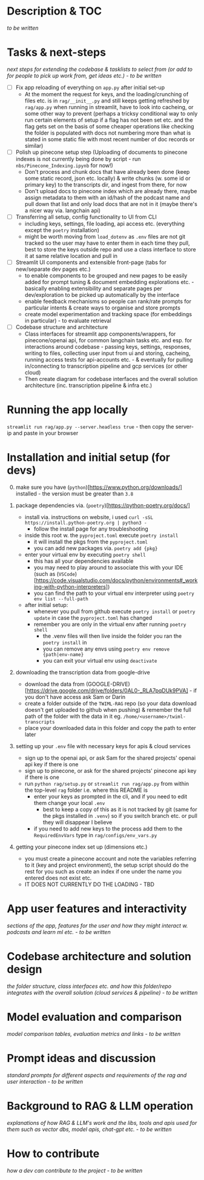 # Description & TOC
*to be written*

# Tasks & next-steps
*next steps for extending the codebase & tasklists to select from (or add to for people to pick up work from, get ideas etc.) - to be written*

- [ ] Fix app reloading of everything on `app.py` after initial set-up
    - At the moment the request for keys, and the loading/crunching of files etc. is in `rag/__init__.py` and still keeps getting refreshed by `rag/app.py` when running in streamlit, have to look into cacheing, or some other way to prevent (perhaps a tricksy conditional way to only run certain elements of setup if a flag has not been set etc. and the flag gets set on the basis of some cheaper operations like checking the folder is populated with docs not numbering more than what is stated in some static file with most recent number of doc records or similar)
- [ ] Polish up pinecone setup step (Uploading of documents to pinecone indexes is not currently being done by script - run `nbs/Pinecone_Indexing.ipynb` for now!)
    - Don't process and chunk docs that have already been done (keep some static record, json etc. locally) & write chunks (w. some id or primary key) to the transcripts dir, and ingest from there, for now
    - Don't upload docs to pinecone index which are already there, maybe assign metadata to them with an id/hash of the podcast name and pull down that list and only load docs that are not in it (maybe there's a nicer way via. langchain api)
- [ ] Transferring all setup, config functionality to UI from CLI
    - including keys, settings, file loading, api access etc. (everything except the `poetry` installation)
    - might be worth moving from `load_dotenv` as `.env` files are not git tracked so the user may have to enter them in each time they pull, best to store the keys outside repo and use a class interface to store it at same relative location and pull in
- [ ] Streamlit UI components and extensible front-page (tabs for new/separate dev pages etc.)
    - to enable components to be grouped and new pages to be easily added for prompt tuning & document embedding explorations etc. - basically enabling extensibility and separate pages per dev/exploration to be picked up automatically by the interface
    - enable feedback mechanisms so people can rank/rate prompts for particular intents & create ways to organise and store prompts
    - create model experimentation and tracking space (for embeddings in particular) - to evaluate retrieval
- [ ] Codebase structure and architecture
    - Class interfaces for streamlit app components/wrappers, for pinecone/openai api, for common langchain tasks etc. and esp. for interactions around codebase - passing keys, settings, responses, writing to files, collecting user input from ui and storing, cacheing, running access tests for api-accounts etc.
          - & eventually for pulling in/connecting to transcription pipeline and gcp services (or other cloud)
    - Then create diagram for codebase interfaces and the overall solution architecture (inc. transcription pipeline & infra etc.)


# Running the app locally
`streamlit run rag/app.py --server.headless true`
    - then copy the server-ip and paste in your browser

# Installation and initial setup (for devs)
0. make sure you have (`python`)[https://www.python.org/downloads/] installed - the version must be greater than `3.8`

1. package dependencies via. (`poetry`)[https://python-poetry.org/docs/]
    - install via. instructions on website, i used `curl -sSL https://install.python-poetry.org | python3 -`
        - follow the install page for any troubleshooting
    - inside this root w. the `pyproject.toml` execute `poetry install`
        - it will install the pkgs from the `pyproject.toml`
        - you can add new packages via. `poetry add {pkg}`
    - enter your virtual env by executing `poetry shell`
        - this has all your dependencies available
        - you may need to play around to associate this with your IDE (such as (`VSCode`)[https://code.visualstudio.com/docs/python/environments#_working-with-python-interpreters])
        - you can find the path to your virtual env interpreter using `poetry env list --full-path`
    - after initial setup:
        - whenever you pull from github execute `poetry install` or `poetry update` in case the `pyproject.toml` has changed
        - remember you are only in the virtual env after running `poetry shell`
            - the .venv files will then live inside the folder you ran the `poetry install` in
            - you can remove any envs using `poetry env remove {path|env-name}`
            - you can exit your virtual env using `deactivate`

2. downloading the transcription data from google-drive
    - download the data from (GOOGLE-DRIVE)[https://drive.google.com/drive/folders/0AL0-_RLA7pqDUk9PVA] - if you don't have access ask Sam or Darin
    - create a folder outside of the `TWIML-RAG` repo (so your data download doesn't get uploaded to github when pushing) & remember the full path of the folder with the data in it eg. `/home/<username>/twiml-transcripts`
    - place your downloaded data in this folder and copy the path to enter later

3. setting up your `.env` file with necessary keys for apis & cloud services
    - sign up to the openai api, or ask Sam for the shared projects' openai api key if there is one
    - sign up to pinecone, or ask for the shared projects' pinecone api key if there is one
    - run `python rag/setup.py` or `streamlit run rag/app.py` from within the top-level `rag` folder i.e. where this README is
        - enter your keys as prompted in the cli, and if you need to edit them change your local `.env`
            - best to keep a copy of this as it is not tracked by git (same for the pkgs installed in `.venv`) so if you switch branch etc. or pull they will disappear I believe
        - if you need to add new keys to the process add them to the `RequiredEnvVars` type in `rag/configs/env_vars.py` 

4. getting your pinecone index set up (dimensions etc.)
    - you must create a pinecone account and note the variables referring to it (key and project environment), the setup script should do the rest for you such as create an index if one under the name you entered does not exist etc.
    - IT DOES NOT CURRENTLY DO THE LOADING - TBD

# App user features and interactivity
*sections of the app, features for the user and how they might interact w. podcasts and learn ml etc. - to be written*

# Codebase architecture and solution design
*the folder structure, class interfaces etc. and how this folder/repo integrates with the overall solution (cloud services & pipeline) - to be written*

# Model evaluation and comparison
*model comparison tables, evaluation metrics and links - to be written*

# Prompt ideas and discussion
*standard prompts for different aspects and requirements of the rag and user interaction - to be written*

# Background to RAG & LLM operation
*explanations of how RAG & LLM's work and the libs, tools and apis used for them such as vector dbs, model apis, chat-gpt etc. - to be written*

# How to contribute
*how a dev can contribute to the project - to be written*
